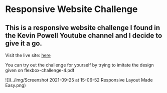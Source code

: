 # Responsive Website Challenge

## This is a responsive website challenge I found in the Kevin Powell Youtube channel and I decide to give it a go.

Visit the live site: [here](https://acesif.github.io/Responsive-made-easy-challenge/)

You can try out the challenge for yourself by trying to imitate the design given on flexbox-challenge-4.pdf 

![](../img/Screenshot 2021-09-25 at 15-06-52 Responsive Layout Made Easy.png)